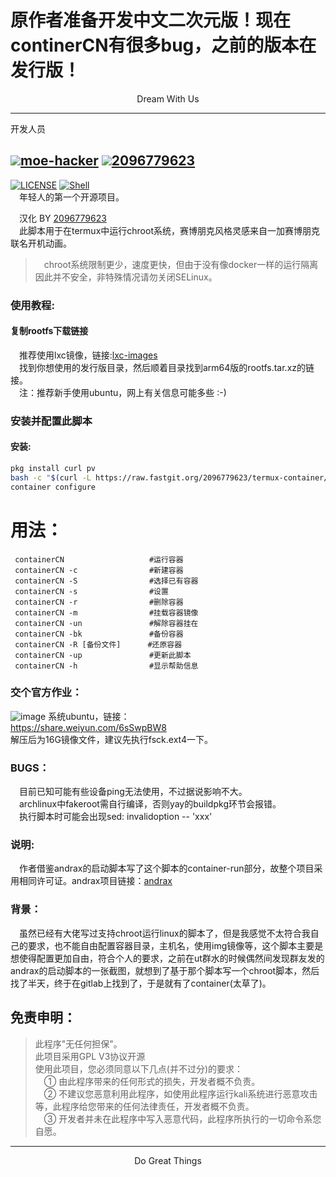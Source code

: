 # 原作者准备开发中文二次元版！现在continerCN有很多bug，之前的版本在发行版！


<p align="center">Dream With Us</p>         

-----------      

开发人员       


<img src='https://github.com/moe-hacker.png?size=150'></img><a href='https://github.com/moe-hacker'>moe-hacker</a>
<img src='https://github.com/2096779623.png?size=150'></img><a href='https://github.com/2096779623'>2096779623</a>  
-----------      

[![LICENSE](https://img.shields.io/badge/license-GPLV3-brightgreen)](https://github.com/2096779623/termux-container/blob/CN/LICENSE)    [![Shell](https://img.shields.io/badge/Shell-100%25-brightgreen)](https://baike.baidu.com/item/SHELL%E8%AF%AD%E8%A8%80/22710978?fr=aladdin)      
&emsp;年轻人的第一个开源项目。    

&emsp;汉化 BY [2096779623](https://github.com/2096779623)    
&emsp;此脚本用于在termux中运行chroot系统，赛博朋克风格灵感来自一加赛博朋克联名开机动画。     
> &emsp;chroot系统限制更少，速度更快，但由于没有像docker一样的运行隔离因此并不安全，非特殊情况请勿关闭SELinux。      
### 使用教程:    

#### 复制rootfs下载链接      
&emsp;推荐使用lxc镜像，链接:[lxc-images](https://mirrors.tuna.tsinghua.edu.cn/lxc-images/images)      
&emsp;找到你想使用的发行版目录，然后顺着目录找到arm64版的rootfs.tar.xz的链接。              
&emsp;注：推荐新手使用ubuntu，网上有关信息可能多些 :-)      
### 安装并配置此脚本            
#### 安装:
```sh
pkg install curl pv
bash -c "$(curl -L https://raw.fastgit.org/2096779623/termux-container/CN/containerCN)"
container configure
```
# 用法：
```shell
 containerCN                   #运行容器
 containerCN -c                #新建容器
 containerCN -S                #选择已有容器
 containerCN -s                #设置
 containerCN -r                #删除容器
 containerCN -m                #挂载容器镜像
 containerCN -un               #解除容器挂在
 containerCN -bk               #备份容器
 containerCN -R [备份文件]      #还原容器
 containerCN -up               #更新此脚本
 containerCN -h                #显示帮助信息

```
### 交个官方作业：      
![image](https://github.com/Moe-hacker/termux-container/raw/main/.Screenshots/screenshot-ubuntu.jpg)
系统ubuntu，链接：      
https://share.weiyun.com/6sSwpBW8      
解压后为16G镜像文件，建议先执行fsck.ext4一下。     
### BUGS：      
&emsp;目前已知可能有些设备ping无法使用，不过据说影响不大。      
&emsp;archlinux中fakeroot需自行编译，否则yay的buildpkg环节会报错。      
&emsp;执行脚本时可能会出现sed: invalidoption -- 'xxx'
### 说明:            
&emsp;作者借鉴andrax的启动脚本写了这个脚本的container-run部分，故整个项目采用相同许可证。andrax项目链接：[andrax](https://gitlab.com/crk-mythical/andrax-hackers-platform-v5-2)      
### 背景：
&emsp;虽然已经有大佬写过支持chroot运行linux的脚本了，但是我感觉不太符合我自己的要求，也不能自由配置容器目录，主机名，使用img镜像等，这个脚本主要是想使得配置更加自由，符合个人的要求，之前在ut群水的时候偶然间发现群友发的andrax的启动脚本的一张截图，就想到了基于那个脚本写一个chroot脚本，然后找了半天，终于在gitlab上找到了，于是就有了container(太草了)。
## 免责申明：        
> 此程序"无任何担保"。          
> 此项目采用GPL V3协议开源          
> 使用此项目，您必须同意以下几点(并不过分)的要求：             
> &emsp;① 由此程序带来的任何形式的损失，开发者概不负责。      
> &emsp;② 不建议您恶意利用此程序，如使用此程序运行kali系统进行恶意攻击等，此程序给您带来的任何法律责任，开发者概不负责。      
> &emsp;③ 开发者并未在此程序中写入恶意代码，此程序所执行的一切命令系您自愿。      

-------     
<p align="center">Do Great Things</p>       
